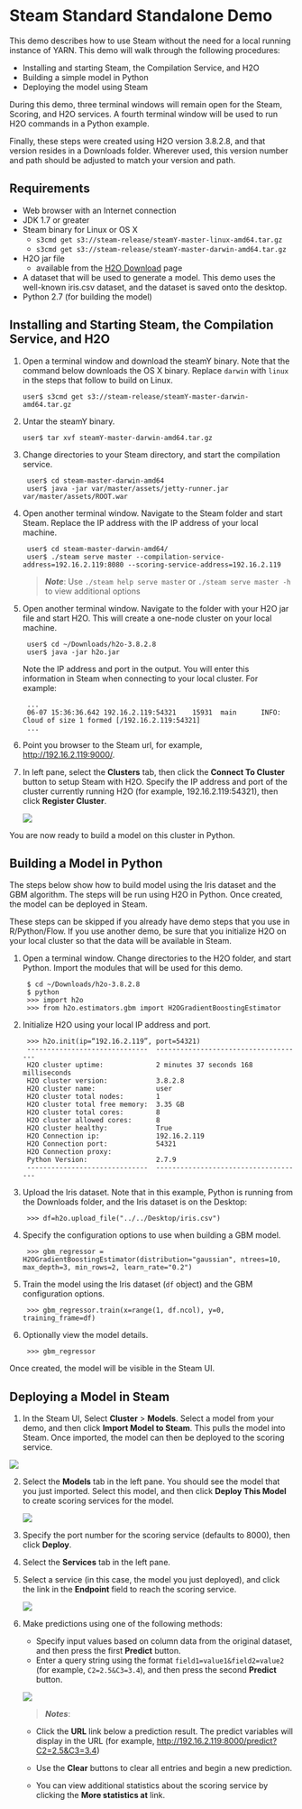 # Steam Standard Standalone Demo


This demo describes how to use Steam without the need for a local running instance of YARN. This demo will walk through the following procedures:

- Installing and starting Steam, the Compilation Service, and H2O
- Building a simple model in Python
- Deploying the model using Steam

During this demo, three terminal windows will remain open for the Steam, Scoring, and H2O services. A fourth terminal window will be used to run H2O commands in a Python example. 

Finally, these steps were created using H2O version 3.8.2.8, and that version resides in a Downloads folder. Wherever used, this version number and path should be adjusted to match your version and path.

## Requirements

- Web browser with an Internet connection
- JDK 1.7 or greater
- Steam binary for Linux or OS X 
	- `s3cmd get s3://steam-release/steamY-master-linux-amd64.tar.gz`
	- `s3cmd get s3://steam-release/steamY-master-darwin-amd64.tar.gz`
- H2O jar file
	- available from the <a href="http://h2o-release.s3.amazonaws.com/h2o/rel-turchin/8/index.html"> H2O Download</a> page
- A dataset that will be used to generate a model. This demo uses the well-known iris.csv dataset, and the dataset is saved onto the desktop. 
- Python 2.7 (for building the model)

## Installing and Starting Steam, the Compilation Service, and H2O

1. Open a terminal window and download the steamY binary. Note that the command below downloads the OS X binary. Replace `darwin` with `linux` in the steps that follow to build on Linux.

	`user$ s3cmd get s3://steam-release/steamY-master-darwin-amd64.tar.gz`

2. Untar the steamY binary.

	`user$ tar xvf steamY-master-darwin-amd64.tar.gz`

3. Change directories to your Steam directory, and start the compilation service.

		user$ cd steam-master-darwin-amd64
		user$ java -jar var/master/assets/jetty-runner.jar var/master/assets/ROOT.war
		
4. Open another terminal window. Navigate to the Steam folder and start Steam. Replace the IP address with the IP address of your local machine.

		user$ cd steam-master-darwin-amd64/
		user$ ./steam serve master --compilation-service-address=192.16.2.119:8080 --scoring-service-address=192.16.2.119

	>***Note***: Use `./steam help serve master` or `./steam serve master -h` to view additional options

5. Open another terminal window. Navigate to the folder with your H2O jar file and start H2O. This will create a one-node cluster on your local machine.

		user$ cd ~/Downloads/h2o-3.8.2.8
		user$ java -jar h2o.jar 
		
	Note the IP address and port in the output. You will enter this information in Steam when connecting to your local cluster. For example:
	
		...
		06-07 15:36:36.642 192.16.2.119:54321    15931  main      INFO: Cloud of size 1 formed [/192.16.2.119:54321] 
		...

6. Point you browser to the Steam url, for example, http://192.16.2.119:9000/.
 
7. In left pane, select the **Clusters** tab, then click the **Connect To Cluster** button to setup Steam with H2O. Specify the IP address and port of the cluster currently running H2O (for example, 192.16.2.119:54321), then click **Register Cluster**. 

	![](images/register_cluster.png)

You are now ready to build a model on this cluster in Python. 

## Building a Model in Python

The steps below show how to build model using the Iris dataset and the GBM algorithm. The steps will be run using H2O in Python. Once created, the model can be deployed in Steam. 

These steps can be skipped if you already have demo steps that you use in R/Python/Flow. If you use another demo, be sure that you initialize H2O on your local cluster so that the data will be available in Steam.

1. Open a terminal window. Change directories to the H2O folder, and start Python. Import the modules that will be used for this demo. 

		$ cd ~/Downloads/h2o-3.8.2.8
		$ python
		>>> import h2o
		>>> from h2o.estimators.gbm import H2OGradientBoostingEstimator

2. Initialize H2O using your local IP address and port. 

		>>> h2o.init(ip=“192.16.2.119”, port=54321)
		------------------------------  -------------------------------------
		H2O cluster uptime:             2 minutes 37 seconds 168 milliseconds
		H2O cluster version:            3.8.2.8
		H2O cluster name:               user
		H2O cluster total nodes:        1
		H2O cluster total free memory:  3.35 GB
		H2O cluster total cores:        8
		H2O cluster allowed cores:      8
		H2O cluster healthy:            True
		H2O Connection ip:              192.16.2.119
		H2O Connection port:            54321
		H2O Connection proxy:
		Python Version:                 2.7.9
		------------------------------  -------------------------------------

3. Upload the Iris dataset. Note that in this example, Python is running from the Downloads folder, and the Iris dataset is on the Desktop:

		>>> df=h2o.upload_file("../../Desktop/iris.csv")

4. Specify the configuration options to use when building a GBM model.

		>>> gbm_regressor = H2OGradientBoostingEstimator(distribution="gaussian", ntrees=10, max_depth=3, min_rows=2, learn_rate="0.2")

5. Train the model using the Iris dataset (`df` object) and the GBM configuration options. 

		>>> gbm_regressor.train(x=range(1, df.ncol), y=0, training_frame=df)

6. Optionally view the model details.

		>>> gbm_regressor

Once created, the model will be visible in the Steam UI. 

## Deploying a Model in Steam

1. In the Steam UI, Select **Cluster** > **Models**. Select a model from your demo, and then click **Import Model to Steam**. This pulls the model into Steam. Once imported, the model can then be deployed to the scoring service.

  ![](images/import_model.png)

2. Select the **Models** tab in the left pane. You should see the model that you just imported. Select this model, and then click **Deploy This Model** to create scoring services for the model.

	![](images/deploy_model.png)

3. Specify the port number for the scoring service (defaults to 8000), then click **Deploy**.

4. Select the **Services** tab in the left pane.

5. Select a service (in this case, the model you just deployed), and click the link in the **Endpoint** field to reach the scoring service.

	![](images/select_service.png)

6. Make predictions using one of the following methods:
    
    - Specify input values based on column data from the original dataset, and then press the first **Predict** button.
    - Enter a query string using the format `field1=value1&field2=value2` (for example, `C2=2.5&C3=3.4`), and then press the second **Predict** button.
    
    ![](images/prediction_service.png)
    
    >***Notes***:
    
	- Click the **URL** link below a prediction result. The predict variables will display in the URL (for example, http://192.16.2.119:8000/predict?C2=2.5&C3=3.4) 

	- 	Use the **Clear** buttons to clear all entries and begin a new prediction.
     
	- You can view additional statistics about the scoring service by clicking the **More statistics at** link.
    
    

